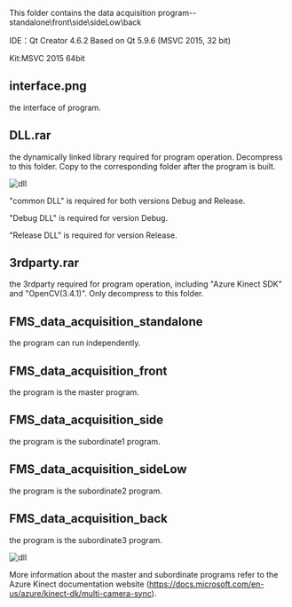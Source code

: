This folder contains the data acquisition program--standalone\front\side\sideLow\back

IDE：Qt Creator 4.6.2 Based on Qt 5.9.6 (MSVC 2015, 32 bit) 

Kit:MSVC 2015 64bit

## interface.png
the interface of program.
##  DLL.rar
the dynamically linked library required for program operation. Decompress to this folder. Copy to the corresponding folder after the program is built.

![dll](https://user-images.githubusercontent.com/92310945/146881176-5fa548b9-4a85-4e0b-97d1-5912cc4d4709.png)

"common DLL" is required for both versions Debug and Release.

"Debug DLL" is required for version Debug.

"Release DLL" is required for version Release.
## 3rdparty.rar
the 3rdparty required for program operation, including "Azure Kinect SDK" and "OpenCV(3.4.1)". Only decompress to this folder. 
## FMS_data_acquisition_standalone
the program can run independently.
## FMS_data_acquisition_front
the program is the master program.
## FMS_data_acquisition_side
the program is the subordinate1 program. 
## FMS_data_acquisition_sideLow
the program is the subordinate2 program. 
## FMS_data_acquisition_back
the program is the subordinate3 program. 

![dll](https://docs.microsoft.com/en-us/azure/kinect-dk/media/multicam-sync-daisychain.png)

More information about the master and subordinate programs refer to the Azure Kinect documentation website (https://docs.microsoft.com/en-us/azure/kinect-dk/multi-camera-sync).
